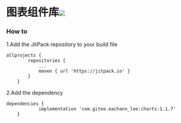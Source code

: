 # 图表组件库[![](https://jitpack.io/v/com.gitee.eachann_lee/charts.svg)](https://jitpack.io/#com.gitee.eachann_lee/charts)
### How to
1.Add the JitPack repository to your build file
```
allprojects {
		repositories {
			...
			maven { url 'https://jitpack.io' }
		}
	}
```
2.Add the dependency
```
dependencies {
	        implementation 'com.gitee.eachann_lee:charts:1.1.7'
	}
```
